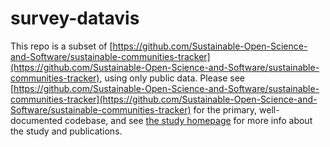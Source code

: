 # survey-datavis

This repo is a subset of [https://github.com/Sustainable-Open-Science-and-Software/sustainable-communities-tracker](https://github.com/Sustainable-Open-Science-and-Software/sustainable-communities-tracker), using only public data. Please see [https://github.com/Sustainable-Open-Science-and-Software/sustainable-communities-tracker](https://github.com/Sustainable-Open-Science-and-Software/sustainable-communities-tracker) for the primary, well-documented codebase, and see [the study homepage](https://sustainable-open-science-and-software.github.io/) for more info about the study and publications. 
